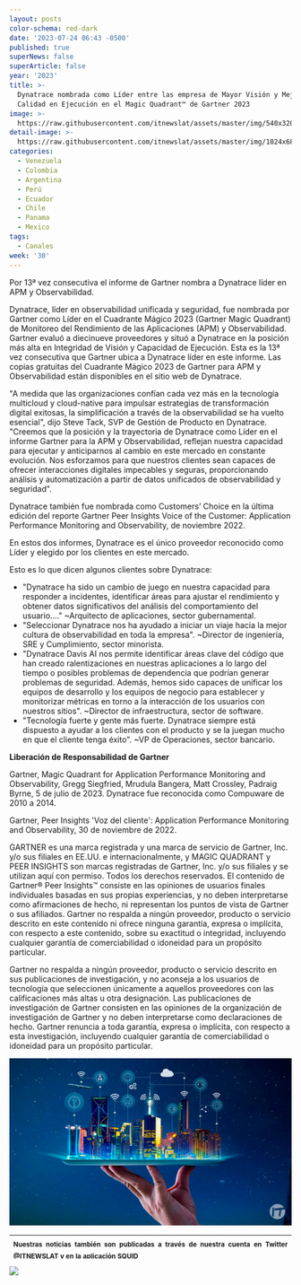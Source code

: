 ```yaml
---
layout: posts
color-schema: red-dark
date: '2023-07-24 06:43 -0500'
published: true
superNews: false
superArticle: false
year: '2023'
title: >-
  Dynatrace nombrada como Líder entre las empresa de Mayor Visión y Mejor
  Calidad en Ejecución en el Magic Quadrant™ de Gartner 2023
image: >-
  https://raw.githubusercontent.com/itnewslat/assets/master/img/540x320/tecnologia-en-bandeja-p.jpg
detail-image: >-
  https://raw.githubusercontent.com/itnewslat/assets/master/img/1024x680/tecnologia-en-bandeja-g.jpg
categories:
  - Venezuela
  - Colombia
  - Argentina
  - Perú
  - Ecuador
  - Chile
  - Panama
  - Mexico
tags:
  - Canales
week: '30'
---
```

Por 13ª vez consecutiva el informe de Gartner nombra a Dynatrace líder en APM y Observabilidad.

Dynatrace, líder en observabilidad unificada y seguridad, fue nombrada por Gartner como Líder en el Cuadrante Mágico 2023 (Gartner Magic Quadrant) de Monitoreo del Rendimiento de las Aplicaciones (APM) y Observabilidad. Gartner evaluó a diecinueve proveedores y situó a Dynatrace en la posición más alta en Integridad de Visión y Capacidad de Ejecución. Esta es la 13ª vez consecutiva que Gartner ubica a Dynatrace líder en este informe. Las copias gratuitas del Cuadrante Mágico 2023 de Gartner para APM y Observabilidad están disponibles en el sitio web de Dynatrace.

"A medida que las organizaciones confían cada vez más en la tecnología multicloud y cloud-native para impulsar estrategias de transformación digital exitosas, la simplificación a través de la observabilidad se ha vuelto esencial", dijo Steve Tack, SVP de Gestión de Producto en Dynatrace. "Creemos que la posición y la trayectoria de Dynatrace como Líder en el informe Gartner para la APM y Observabilidad, reflejan nuestra capacidad para ejecutar y anticiparnos al cambio en este mercado en constante evolución. Nos esforzamos para que nuestros clientes sean capaces de ofrecer interacciones digitales impecables y seguras, proporcionando análisis y automatización a partir de datos unificados de observabilidad y seguridad".

Dynatrace también fue nombrada como Customers’ Choice en la última edición del reporte Gartner Peer Insights Voice of the Customer: Application Performance Monitoring and Observability, de noviembre 2022. 

En estos dos informes, Dynatrace es el único proveedor reconocido como Líder y elegido por los clientes en este mercado.

Esto es lo que dicen algunos clientes sobre Dynatrace:

- "Dynatrace ha sido un cambio de juego en nuestra capacidad para responder a incidentes, identificar áreas para ajustar el rendimiento y obtener datos significativos del análisis del comportamiento del usuario...." ~Arquitecto de aplicaciones, sector gubernamental.
- "Seleccionar Dynatrace nos ha ayudado a iniciar un viaje hacia la mejor cultura de observabilidad en toda la empresa". ~Director de ingeniería, SRE y Cumplimiento, sector minorista.
- "Dynatrace Davis AI nos permite identificar áreas clave del código que han creado ralentizaciones en nuestras aplicaciones a lo largo del tiempo o posibles problemas de dependencia que podrían generar problemas de seguridad. Además, hemos sido capaces de unificar los equipos de desarrollo y los equipos de negocio para establecer y monitorizar métricas en torno a la interacción de los usuarios con nuestros sitios". ~Director de infraestructura, sector de software.
- "Tecnología fuerte y gente más fuerte. Dynatrace siempre está dispuesto a ayudar a los clientes con el producto y se la juegan mucho en que el cliente tenga éxito". ~VP de Operaciones, sector bancario.

**Liberación de Responsabilidad de Gartner**

Gartner, Magic Quadrant for Application Performance Monitoring and Observability, Gregg Siegfried, Mrudula Bangera, Matt Crossley, Padraig Byrne, 5 de julio de 2023. Dynatrace fue reconocida como Compuware de 2010 a 2014.

Gartner, Peer Insights 'Voz del cliente': Application Performance Monitoring and Observability, 30 de noviembre de 2022.

GARTNER es una marca registrada y una marca de servicio de Gartner, Inc. y/o sus filiales en EE.UU. e internacionalmente, y MAGIC QUADRANT y PEER INSIGHTS son marcas registradas de Gartner, Inc. y/o sus filiales y se utilizan aquí con permiso. Todos los derechos reservados. El contenido de Gartner® Peer Insights™ consiste en las opiniones de usuarios finales individuales basadas en sus propias experiencias, y no deben interpretarse como afirmaciones de hecho, ni representan los puntos de vista de Gartner o sus afiliados. Gartner no respalda a ningún proveedor, producto o servicio descrito en este contenido ni ofrece ninguna garantía, expresa o implícita, con respecto a este contenido, sobre su exactitud o integridad, incluyendo cualquier garantía de comerciabilidad o idoneidad para un propósito particular.

Gartner no respalda a ningún proveedor, producto o servicio descrito en sus publicaciones de investigación, y no aconseja a los usuarios de tecnología que seleccionen únicamente a aquellos proveedores con las calificaciones más altas u otra designación. Las publicaciones de investigación de Gartner consisten en las opiniones de la organización de investigación de Gartner y no deben interpretarse como declaraciones de hecho. Gartner renuncia a toda garantía, expresa o implícita, con respecto a esta investigación, incluyendo cualquier garantía de comerciabilidad o idoneidad para un propósito particular.

![](https://raw.githubusercontent.com/itnewslat/assets/master/img/540x320/tecnologia-en-bandeja-p.jpg)

<table style="height: 42px;" width="569">
<tbody>
<tr>
<td style="text-align: justify;"><sub><strong>Nuestras noticias también son publicadas a través de nuestra cuenta en Twitter <a href="https://twitter.com/itnewslat?lang=es">@ITNEWSLAT</a> y en la aplicación <a href="https://squidapp.co/en/">SQUID</a></strong></sub></td>
</tr>
</tbody>
</table>
<img src="https://tracker.metricool.com/c3po.jpg?hash=56f88a41e39ab42c063cc51676587a04"/>